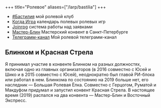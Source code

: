 +++
 title="Ролевое"
 aliases=["/larp/bastilia"]
+++
- [#Бастилия](http://bastilia.ru/) мой ролевой клуб
- [Когда Игра](http://kogda-igra.ru/) календарь полевых ролевых игр
- [Joinrpg](<joinrpg>) система работы над заявками
- [Мастер-Блин](https://mblincom.tilda.ws) Мастерский конвент в Санкт-Петербурге
- [Телеграмм-канал](https://t.me/leo_bastilia) Мой ролевой телеграмм-канал

## Блинком и Красная Стрела

Я принимал участие в конвенте Блинком на разных должностях, включая одно из главных организаторов (в 2016 совместно с Юсей и Шико и в 2015 совместно с Юсей), неоднократно был главой РИ-блока или работал в нем. Блинкома по состоянию на 2019 больше нет, его наследник — Большая Ролевая Ёлка.
Совместно с Герцогом, Руматой и Макдуфом придумал и запустил конвент Красная Стрела. В настоящее время (2019) распался на два конвента — Мастер-Блин и Восточный Экспресс.